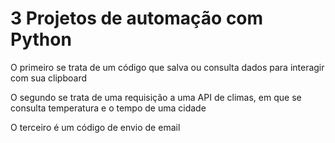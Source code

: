# 3 Projetos de automação com Python

<p>O primeiro se trata de um código que salva ou consulta dados para interagir com sua clipboard</p>
<p>O segundo se trata de uma requisição a uma API de climas, em que se consulta temperatura e o tempo de uma cidade</p>
<p>O terceiro é um código de envio de email</p>